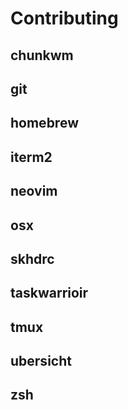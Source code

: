 # Contributing

## chunkwm

## git

## homebrew

## iterm2

## neovim

## osx

## skhdrc

## taskwarrioir

## tmux

## ubersicht

## zsh

